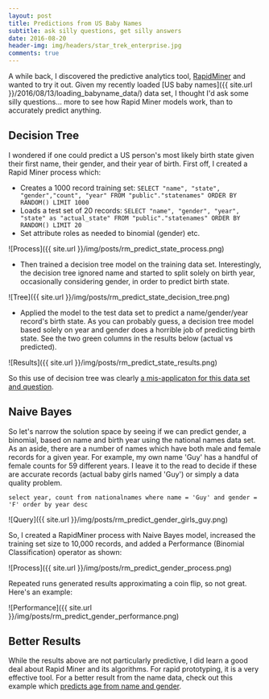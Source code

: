 ```yaml
---
layout: post
title: Predictions from US Baby Names
subtitle: ask silly questions, get silly answers
date: 2016-08-20
header-img: img/headers/star_trek_enterprise.jpg
comments: true
---
```


A while back, I discovered the predictive analytics tool, [RapidMiner](https://rapidminer.com/) and wanted to try it out.  Given my recently loaded [US baby names]({{ site.url }}/2016/08/13/loading_babyname_data/) data set, I thought I'd ask some silly questions... more to see how Rapid Miner models work, than to accurately predict anything. 

## Decision Tree

I wondered if one could predict a US person's most likely birth state given their first name, their gender, and their year of birth. First off, I created a Rapid Miner process which:

* Creates a 1000 record training set:  ```SELECT "name", "state", "gender","count", "year" FROM "public"."statenames" ORDER BY RANDOM() LIMIT 1000```
* Loads a test set of 20 records: ```SELECT "name", "gender", "year", "state" as "actual_state" FROM "public"."statenames" ORDER BY RANDOM() LIMIT 20```
* Set attribute roles as needed to binomial (gender) etc.

![Process]({{ site.url }}/img/posts/rm_predict_state_process.png)

* Then trained a decision tree model on the training data set.  Interestingly, the decision tree ignored name and started to split solely on birth year, occasionally considering gender, in order to predict birth state.

![Tree]({{ site.url }}/img/posts/rm_predict_state_decision_tree.png)

* Applied the model to the test data set to predict a name/gender/year record's birth state.  As you can probably guess, a decision tree model based solely on year and gender does a horrible job of predicting birth state.  See the two green columns in the results below (actual vs predicted).

![Results]({{ site.url }}/img/posts/rm_predict_state_results.png)

So this use of decision tree was clearly [a mis-applicaton for this data set and question](http://community.rapidminer.com/t5/RapidMiner-Studio/Predictions-based-on-US-baby-names-data/m-p/33430/highlight/true#M23651).


## Naive Bayes

So let's narrow the solution space by seeing if we can predict gender, a binomial, based on name and birth year using the national names data set.  As an aside, there are a number of names which have both male and female records for a given year.  For example, my own name 'Guy' has a handful of female counts for 59 different years.  I leave it to the read to decide if these are accurate records (actual baby girls named 'Guy') or simply a data quality problem.

```select year, count from nationalnames where name = 'Guy' and gender = 'F' order by year desc```

![Query]({{ site.url }}/img/posts/rm_predict_gender_girls_guy.png)

So, I created a RapidMiner process with Naive Bayes model, increased the training set size to 10,000 records, and added a Performance (Binomial Classification) operator as shown:

![Process]({{ site.url }}/img/posts/rm_predict_gender_process.png)

Repeated runs generated results approximating a coin flip, so not great.  Here's an example:

![Performance]({{ site.url }}/img/posts/rm_predict_gender_performance.png)


## Better Results

While the results above are not particularly predictive, I did learn a good deal about Rapid Miner and its algorithms.  For rapid prototyping, it is a very effective tool.  For a better result from the name data, check out this example which [predicts age from name and gender](http://www.randalolson.com/2015/08/13/can-the-name-age-calculator-guess-how-old-you-are/).